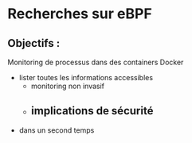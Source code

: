 # Recherches sur eBPF

## Objectifs :

Monitoring de processus dans des containers Docker

- lister toutes les informations accessibles
  - monitoring non invasif
  - implications de sécurité
    - 
- dans un second temps
